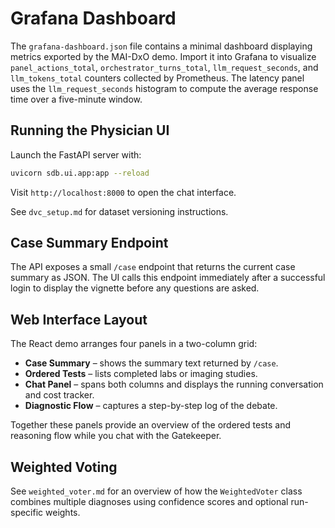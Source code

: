 # Grafana Dashboard

The `grafana-dashboard.json` file contains a minimal dashboard displaying
metrics exported by the MAI-DxO demo. Import it into Grafana to visualize
`panel_actions_total`, `orchestrator_turns_total`, `llm_request_seconds`, and
`llm_tokens_total` counters collected by Prometheus. The latency panel uses the
`llm_request_seconds` histogram to compute the average response time over a
five-minute window.

## Running the Physician UI

Launch the FastAPI server with:

```bash
uvicorn sdb.ui.app:app --reload
```

Visit `http://localhost:8000` to open the chat interface.

See `dvc_setup.md` for dataset versioning instructions.

## Case Summary Endpoint

The API exposes a small `/case` endpoint that returns the current case summary
as JSON. The UI calls this endpoint immediately after a successful login to
display the vignette before any questions are asked.

## Web Interface Layout

The React demo arranges four panels in a two-column grid:

* **Case Summary** – shows the summary text returned by `/case`.
* **Ordered Tests** – lists completed labs or imaging studies.
* **Chat Panel** – spans both columns and displays the running conversation and
  cost tracker.
* **Diagnostic Flow** – captures a step-by-step log of the debate.

Together these panels provide an overview of the ordered tests and reasoning
flow while you chat with the Gatekeeper.

## Weighted Voting

See `weighted_voter.md` for an overview of how the `WeightedVoter` class
combines multiple diagnoses using confidence scores and optional run-specific
weights.
